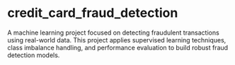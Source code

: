 # credit_card_fraud_detection
A machine learning project focused on detecting fraudulent transactions using real-world data. This project applies supervised learning techniques, class imbalance handling, and performance evaluation to build robust fraud detection models.
